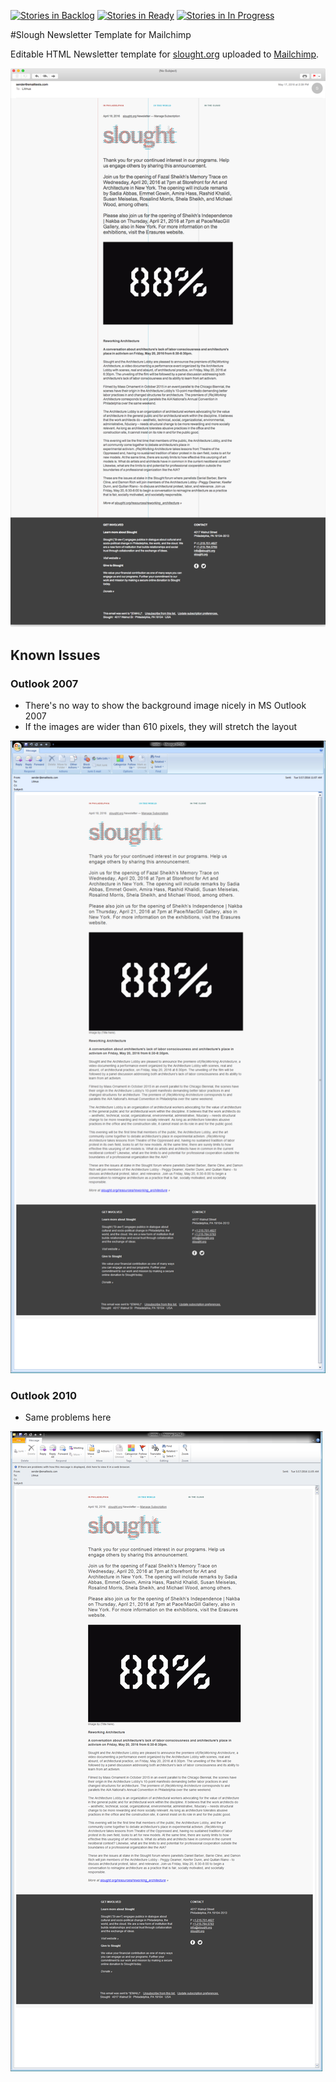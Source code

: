 [![Stories in Backlog](https://badge.waffle.io/jonataneriksson/Slought-Newsletter.png?label=backlog&title=Backlog)](http://waffle.io/jonataneriksson/Slought-Newsletter) [![Stories in Ready](https://badge.waffle.io/jonataneriksson/Slought-Newsletter.png?label=ready&title=Ready)](http://waffle.io/jonataneriksson/Slought-Newsletter) [![Stories in In Progress](https://badge.waffle.io/jonataneriksson/Slought-Newsletter.png?label=in%20progress&title=In%20Progress)](http://waffle.io/jonataneriksson/Slought-Newsletter)

#Slough Newsletter Template for Mailchimp

Editable HTML Newsletter template for [slought.org](http://slought.org) uploaded to  [Mailchimp](https://us3.admin.mailchimp.com/templates/).

![Apple Mail](documentation/Apple-Mail.png)

## Known Issues

### Outlook 2007

- There's no way to show the background image nicely in MS Outlook 2007
- If the images are wider than 610 pixels, they will stretch the layout

![Outlook 2007](documentation/Outlook-2007.png)

### Outlook 2010

- Same problems here

![Outlook 2010](documentation/Outlook-2010.png)
